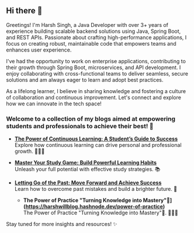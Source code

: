 ## Hi there 👋
Greetings! I'm Harsh Singh, a Java Developer with over 3+ years of experience building scalable backend solutions using Java, Spring Boot, and REST APIs. Passionate about crafting high-performance applications, I focus on creating robust, maintainable code that empowers teams and enhances user experience.

I've had the opportunity to work on enterprise applications, contributing to their growth through Spring Boot, microservices, and API development. I enjoy collaborating with cross-functional teams to deliver seamless, secure solutions and am always eager to learn and adopt best practices.

As a lifelong learner, I believe in sharing knowledge and fostering a culture of collaboration and continuous improvement. Let's connect and explore how we can innovate in the tech space!


### Welcome to a collection of my blogs aimed at empowering students and professionals to achieve their best! 🚀

- **[The Power of Continuous Learning: A Student’s Guide to Success](https://harshwillblog.hashnode.dev/continuouslearningguide)**  
  Explore how continuous learning can drive personal and professional growth. 🫶🏻🎉

- **[Master Your Study Game: Build Powerful Learning Habits](https://harshwillblog.hashnode.dev/study-game-guide)**  
  Unleash your full potential with effective study strategies. 📚

- **[Letting Go of the Past: Move Forward and Achieve Success](https://harshwillblog.hashnode.dev/letsmoveforward)**  
  Learn how to overcome past mistakes and build a brighter future. 🌟

  - **The Power of Practice "Turning Knowledge into Mastery"🏹](https://harshwillblog.hashnode.dev/power-of-practice)**  
  The Power of Practice "Turning Knowledge into Mastery"🏹. 🫶🏻🎉

Stay tuned for more insights and resources! ✨
